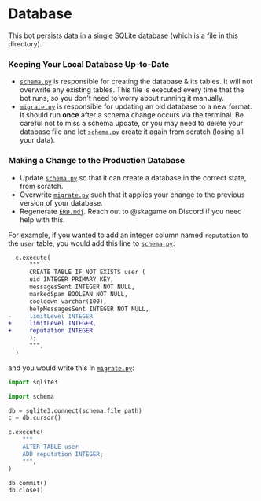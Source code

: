 # Database
This bot persists data in a single SQLite database (which is a file in this directory).

### Keeping Your Local Database Up-to-Date
- [`schema.py`](./schema.py) is responsible for creating the database & its tables.
It will not overwrite any existing tables.
This file is executed every time that the bot runs, so you don't need to worry about running it manually.
- [`migrate.py`](./migrate.py) is responsible for updating an old database to a new format. It should run **once** after
a schema change occurs via the terminal. Be careful not to miss a schema update, or you may need to delete your database
file and let [`schema.py`](./schema.py) create it again from scratch (losing all your data).


### Making a Change to the Production Database
- Update [`schema.py`](./schema.py) so that it can create a database in the correct state, from scratch.
- Overwrite [`migrate.py`](./migrate.py) such that it applies your change to the previous version of your database.
- Regenerate [`ERD.mdj`](./ERD.mdj). Reach out to @skagame on Discord if you need help with this.

For example, if you wanted to add an integer column named `reputation` to the `user` table,
you would add this line to [`schema.py`](./schema.py):
```diff
  c.execute(
      """
      CREATE TABLE IF NOT EXISTS user (
      uid INTEGER PRIMARY KEY,
      messagesSent INTEGER NOT NULL,
      markedSpam BOOLEAN NOT NULL,
      cooldown varchar(100),
      helpMessagesSent INTEGER NOT NULL,
-     limitLevel INTEGER
+     limitLevel INTEGER,
+     reputation INTEGER
      );
      """,
  )
```
and you would write this in [`migrate.py`](./migrate.py):
```py
import sqlite3

import schema

db = sqlite3.connect(schema.file_path)
c = db.cursor()

c.execute(
    """
    ALTER TABLE user
    ADD reputation INTEGER;
    """,
)

db.commit()
db.close()
```
